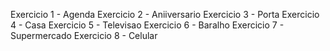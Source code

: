 Exercicio 1 - Agenda
Exercicio 2 - Aniiversario
Exercicio 3 - Porta
Exercicio 4 - Casa
Exercicio 5 - Televisao
Exercicio 6 - Baralho
Exercicio 7 - Supermercado
Exercicio 8 - Celular
